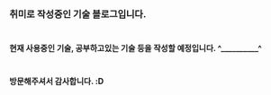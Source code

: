 ### 취미로 작성중인 기술 블로그입니다.
#  
  
  
  
#### 현재 사용중인 기술, 공부하고있는 기술 등을 작성할 예정입니다.  ^__________^  
  
  
  
  
# 
#### 방문해주셔서 감사합니다. :D

